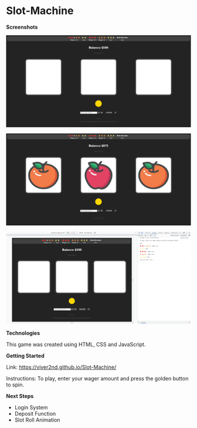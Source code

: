 # Slot-Machine

**Screenshots**

![Alt text](images/screenshot-1.png)

![Alt text](images/screenshot-2.png)

![Alt text](images/screenshot-3.png)

**Technologies**

This game was created using HTML, CSS and JavaScript. 

**Getting Started**

Link:
https://viver2nd.github.io/Slot-Machine/

Instructions:
To play, enter your wager amount and press the golden button to spin.

**Next Steps**
- Login System
- Deposit Function
- Slot Roll Animation